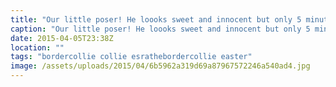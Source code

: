 ```yaml
---
title: "Our little poser! He loooks sweet and innocent but only 5 minutes earlier was chewing on the plants!"
caption: "Our little poser! He loooks sweet and innocent but only 5 minutes earlier was chewing on the plants!"
date: 2015-04-05T23:38Z
location: ""
tags: "bordercollie collie esrathebordercollie easter"
image: /assets/uploads/2015/04/6b5962a319d69a87967572246a540ad4.jpg
---
```

